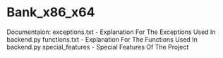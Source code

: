 # Bank_x86_x64
Documentaion:
exceptions.txt - Explanation For The Exceptions Used In backend.py
functions.txt - Explanation For The Functions Used In backend.py
special_features - Special Features Of The Project
